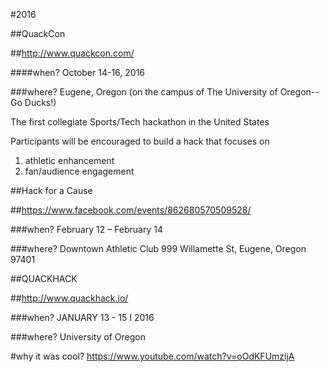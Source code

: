 #2016

##QuackCon

##http://www.quackcon.com/

####when?
October 14-16, 2016

###where?
Eugene, Oregon (on the campus of The University of Oregon--Go Ducks!)

The first collegiate Sports/Tech hackathon in the United States

Participants will be encouraged to build a hack that focuses on
1) athletic enhancement
2) fan/audience engagement


##Hack for a Cause

##https://www.facebook.com/events/862680570509528/

###when?
February 12 – February 14

###where?
Downtown Athletic Club
999 Willamette St, Eugene, Oregon 97401


##QUACKHACK

##http://www.quackhack.io/

###when?
JANUARY 13 - 15 I 2016

###where?
University of Oregon

#why it was cool?
https://www.youtube.com/watch?v=oOdKFUmzljA
